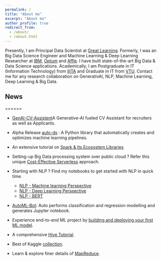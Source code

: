 ```yaml
---
permalink: /
title: "About me"
excerpt: "About me"
author_profile: true
redirect_from: 
  - /about/
  - /about.html
---
```



Presently, I am Principal Data Scientist at [Great Learning](https://www.mygreatlearning.com/). 
Formerly, I was an Big Data Science Engineer and Machine Learning & Deep Learning Researcher at [IBM](https://www.ibm.com/in-en), [Optum](https://www.optum.com/) and  [Affle](https://affle.com/). 
I have built state-of-the-art Big Data & Data Science applications. Academically, I am Postgraduate in IT (Information Technology) from [IIITA](https://www.iiita.ac.in/) and Graduate in IT from [VTU](https://vtu.ac.in/en/).  Contact me for any research collaboration on GenerativAI, NLP, Machine Learning, Deep Learning & Big Data.


## News
======

- [GenAI-CV-Assistent](https://huggingface.co/spaces/kaustuvkunal/cv-assistant)A Generative-AI fueled CV Assistant for recruiters as well as Applicants. 

- Alpha Release [auto-ds](https://pypi.org/project/auto-ds/) : A Python library that automatically creates and optimizes machine learning pipelines.

- An extensive tutorial on [Spark & Its Ecosystem Libraries](https://kaustuvkunal.github.io/files/spark.pdf)

 - Setting-up Big Data processing system over public cloud ? Refer this unique [Cost-Effective Serverless](https://kaustuvkunal.github.io/files/bdsa.pdf) approach.

- Starting with NLP ? Find my notebooks to get started with NLP in quick time.
	- [NLP - Machine learning Perspective](https://www.kaggle.com/kksienc/comprehensive-nlp-tutorial-1-ml-perspective)
	- [NLP - Deep Learning Perspective](https://www.kaggle.com/kksienc/comprehensive-nlp-tutorial-2-dl-perspective)
	- [NLP - BERT](https://www.kaggle.com/kksienc/comprehensive-nlp-tutorial-3-bert)
	

- [AutoML-Bot](https://github.com/kaustuvkunal/AutoML): Auto performs classification and regression modelling and generates Jupyter notebook.

- Experience end-to-end ML project by [building and deploying your first ML model](https://medium.com/@kaustuv.kunal/how-to-deploy-and-host-machine-learning-model-de8cfe4de9c5). 
 
-  A comprehensive [Hive Tutorial](https://kaustuvkunal.github.io/files/hive.pdf).

- Best of Kaggle [collection](https://www.kaggle.com/kksienc/best-of-kaggle-in-one-place).

- Learn & explore finer details of [MapReduce](https://kaustuvkunal.github.io/files/mapreduce.pdf). 


 
